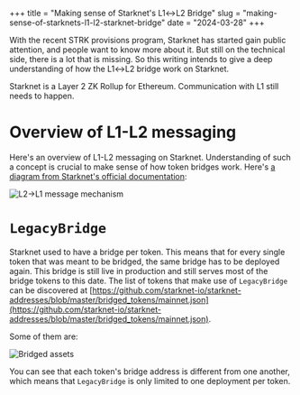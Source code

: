 +++
title = "Making sense of Starknet's L1↔L2 Bridge"
slug = "making-sense-of-starknets-l1-l2-starknet-bridge"
date = "2024-03-28"
+++

With the recent STRK provisions program, Starknet has started gain public attention, and people want to know more about it. But still on the technical side, there is a lot that is missing. So this writing intends to give a deep understanding of how the L1↔L2 bridge work on Starknet.

Starknet is a Layer 2 ZK Rollup for Ethereum. Communication with L1 still needs to happen. 

# Overview of L1-L2 messaging

Here's an overview of L1-L2 messaging on Starknet. Understanding of such a concept is crucial to make sense of how token bridges work. Here's [a diagram from Starknet's official documentation](https://docs.starknet.io/documentation/architecture_and_concepts/Network_Architecture/messaging-mechanism/):

![L2→L1 message mechanism](/blog/making-sense-of-starknets-l1-l2-starknet-bridge/l2_l1_messaging_mechanism.png)

# `LegacyBridge`

Starknet used to have a bridge per token. This means that for every single token that was meant to be bridged, the same bridge has to be deployed again. This bridge is still live in production and still serves most of the bridge tokens to this date. The list of tokens that make use of `LegacyBridge` can be discovered at [https://github.com/starknet-io/starknet-addresses/blob/master/bridged_tokens/mainnet.json](https://github.com/starknet-io/starknet-addresses/blob/master/bridged_tokens/mainnet.json).

Some of them are:

![Bridged assets](/blog/making-sense-of-starknets-l1-l2-starknet-bridge/bridged_tokens.png)

You can see that each token's bridge address is different from one another, which means that `LegacyBridge` is only limited to one deployment per token.